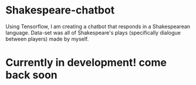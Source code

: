 # Shakespeare-chatbot
Using Tensorflow, I am creating a chatbot that responds in a Shakespearean language. Data-set was all of Shakespeare's plays (specifically dialogue between players) made by myself.

# Currently in development! come back soon
